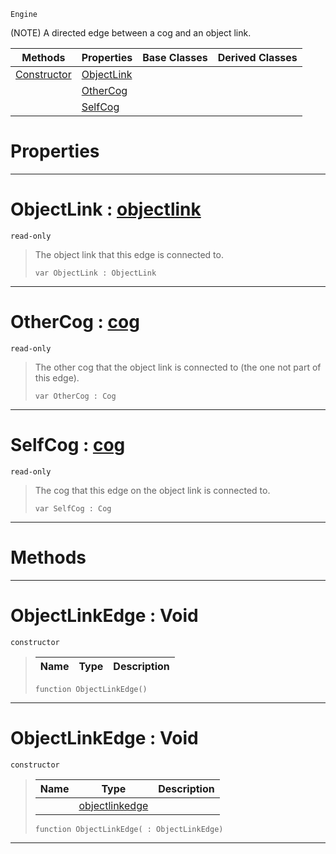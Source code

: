  `Engine`

(NOTE) A directed edge between a cog and an object link.

|Methods|Properties|Base Classes|Derived Classes|
|---|---|---|---|
|[ Constructor](https://github.com/ZilchEngine/ZilchDocs/blob/master/code_reference/class_reference/objectlinkedge.markdown#objectlinkedge-void)|[ ObjectLink](https://github.com/ZilchEngine/ZilchDocs/blob/master/code_reference/class_reference/objectlinkedge.markdown#objectlink-zero-engine-d)| | |
| |[ OtherCog](https://github.com/ZilchEngine/ZilchDocs/blob/master/code_reference/class_reference/objectlinkedge.markdown#othercog-zero-engine-doc)| | |
| |[ SelfCog](https://github.com/ZilchEngine/ZilchDocs/blob/master/code_reference/class_reference/objectlinkedge.markdown#selfcog-zero-engine-docu)| | |


 #  Properties


---  
 #  ObjectLink : [objectlink](https://github.com/ZilchEngine/ZilchDocs/blob/master/code_reference/class_reference/objectlink.markdown)

 `read-only`

> The object link that this edge is connected to.
> ``` lang=cpp, name=Nada
> var ObjectLink : ObjectLink


---  
 #  OtherCog : [cog](https://github.com/ZilchEngine/ZilchDocs/blob/master/code_reference/class_reference/cog.markdown)

 `read-only`

> The other cog that the object link is connected to (the one not part of this edge).
> ``` lang=cpp, name=Nada
> var OtherCog : Cog


---  
 #  SelfCog : [cog](https://github.com/ZilchEngine/ZilchDocs/blob/master/code_reference/class_reference/cog.markdown)

 `read-only`

> The cog that this edge on the object link is connected to.
> ``` lang=cpp, name=Nada
> var SelfCog : Cog


---  
 #  Methods


---  
 #  ObjectLinkEdge : Void

 `constructor`

> 
> |Name|Type|Description|
> |---|---|---|
> ``` lang=cpp, name=Nada
> function ObjectLinkEdge()
> ``` 


---  
 #  ObjectLinkEdge : Void

 `constructor`

> 
> |Name|Type|Description|
> |---|---|---|
> ||[objectlinkedge](https://github.com/ZilchEngine/ZilchDocs/blob/master/code_reference/class_reference/objectlinkedge.markdown)| |
> ``` lang=cpp, name=Nada
> function ObjectLinkEdge( : ObjectLinkEdge)
> ``` 


---  
 

 